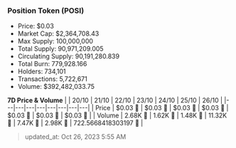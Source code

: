 
  ### Position Token (POSI)
  - Price: $0.03
  - Market Cap: $2,364,708.43
  - Max Supply: 100,000,000
  - Total Supply: 90,971,209.005
  - Circulating Supply: 90,191,280.839
  - Total Burn: 779,928.166
  - Holders: 734,101
  - Transactions: 5,722,671
  - Volume: $392,482,033.75

  **7D Price & Volume**
  | | 20&#x2F;10 | 21&#x2F;10 | 22&#x2F;10 | 23&#x2F;10 | 24&#x2F;10 | 25&#x2F;10 | 26&#x2F;10 |
  |---|---|---|---|---|---|---|---|
  | Price | $0.03 🚀 | $0.03 🔻 | $0.03 🚀 | $0.03 🔻 | $0.03 🚀 | $0.03 🚀 | $0.03 🚀 |
  | Volume | 2.68K 🚀 | 1.62K 🔻 | 1.48K 🔻 | 11.32K 🚀 | 7.47K 🔻 | 2.98K 🔻 | 722.5668418303197 🔻 |

  > updated_at: Oct 26, 2023 5:55 AM
